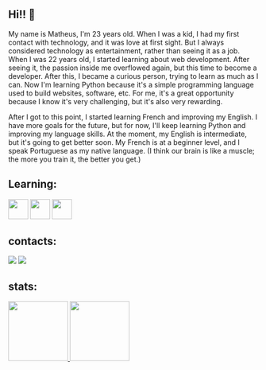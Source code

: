 ## Hi!! 👋

My name is Matheus, I'm 23 years old. When I was a kid, I had my first contact with technology, and it was love at first sight. But I always considered technology as entertainment, rather than seeing it as a job. When I was 22 years old, I started learning about web development. After seeing it, the passion inside me overflowed again, but this time to become a developer. After this, I became a curious person, trying to learn as much as I can. Now I'm learning Python because it's a simple programming language used to build websites, software, etc. For me, it's a great opportunity because I know it's very challenging, but it's also very rewarding. <br>

After I got to this point, I started learning French and improving my English. I have more goals for the future, but for now, I'll keep learning Python and improving my language skills. At the moment, my English is intermediate, but it's going to get better soon. My French is at a beginner level, and I speak Portuguese as my native language. (I think our brain is like a muscle; the more you train it, the better you get.)


## Learning:
<img src="https://cdn.jsdelivr.net/gh/devicons/devicon@latest/icons/python/python-original-wordmark.svg" width="40" height="40"/> <img src="https://cdn.jsdelivr.net/gh/devicons/devicon@latest/icons/css3/css3-original-wordmark.svg" width="40" height="40"/> <img src="https://cdn.jsdelivr.net/gh/devicons/devicon@latest/icons/html5/html5-original-wordmark.svg" width="40" height="40"/>

## contacts:
<div>
<a href="https://www.linkedin.com/in/matheus-sousa-8aa9562a0/" target="_blank"><img loading="lazy" src="https://img.shields.io/badge/-LinkedIn-%230077B5?style=for-the-badge&logo=linkedin&logoColor=white" target="_blank"></a>
<a href = "mailto:matheusdev02@gmail.com"><img loading="lazy" src="https://img.shields.io/badge/Gmail-D14836?style=for-the-badge&logo=gmail&logoColor=white" target="_blank"></a>
</div>

## stats: 
<div>
<a href="https://github.com/Linous-prog">
<img loading="lazy" height="120em" src="https://github-readme-stats.vercel.app/api/top-langs/?username=Linous-prog&layout=compact&langs_count=7&theme=dracula"/>
<img loading="lazy" height="120em" src="https://github-readme-stats.vercel.app/api?username=Linous-prog&show_icons=true&theme=dracula&include_all_commits=true&count_private=true"/>
</div>



